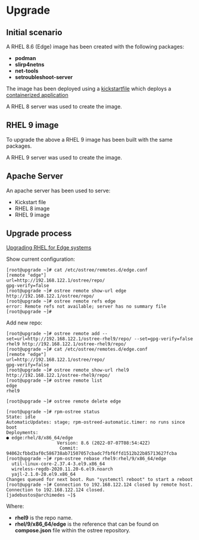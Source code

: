 # Upgrade

## Initial scenario

A RHEL 8.6 (Edge) image has been created with the following packages:

* **podman**
* **slirp4netns**
* **net-tools**
* **setroubleshoot-server**

The image has been deployed using a [kickstartfile](rhel8edge.ks) which deploys a [containerized application](quay.io/rhte_2019/2048-demoday:latest)

A RHEL 8 server was used to create the image.

## RHEL 9 image

To upgrade the above a RHEL 9 image has been built with the same packages.

 A RHEL 9 server was used to create the image.

## Apache Server

An apache server has been used to serve:

* Kickstart file
* RHEL 8 image
* RHEL 9 image

## Upgrade process

[Upgrading RHEL for Edge systems](https://access.redhat.com/documentation/en-us/red_hat_enterprise_linux/9/html-single/composing_installing_and_managing_rhel_for_edge_images/index#upgrading_rhel_for_edge_systems)

Show current configuration:

```
[root@upgrade ~]# cat /etc/ostree/remotes.d/edge.conf 
[remote "edge"]
url=http://192.168.122.1/ostree/repo/
gpg-verify=false
[root@upgrade ~]# ostree remote show-url edge
http://192.168.122.1/ostree/repo/
[root@upgrade ~]# ostree remote refs edge
error: Remote refs not available; server has no summary file
[root@upgrade ~]# 
```

Add new repo:

```
[root@upgrade ~]# ostree remote add --set=url=http://192.168.122.1/ostree-rhel9/repo/ --set=gpg-verify=false rhel9 http://192.168.122.1/ostree-rhel9/repo/
[root@upgrade ~]# cat /etc/ostree/remotes.d/edge.conf 
[remote "edge"]
url=http://192.168.122.1/ostree/repo/
gpg-verify=false
[root@upgrade ~]# ostree remote show-url rhel9
http://192.168.122.1/ostree-rhel9/repo/
[root@upgrade ~]# ostree remote list
edge
rhel9
```

```
[root@upgrade ~]# ostree remote delete edge
```

```
[root@upgrade ~]# rpm-ostree status
State: idle
AutomaticUpdates: stage; rpm-ostreed-automatic.timer: no runs since boot
Deployments:
● edge:rhel/8/x86_64/edge
                   Version: 8.6 (2022-07-07T08:54:42Z)
                    Commit: 94062cfbbd3af0c586738ab71507057cbadc7fbf6ffd1512b22b85713627fcba
[root@upgrade ~]# rpm-ostree rebase rhel9:rhel/9/x86_64/edge
  util-linux-core-2.37.4-3.el9.x86_64
  wireless-regdb-2020.11.20-6.el9.noarch
  yajl-2.1.0-20.el9.x86_64
Changes queued for next boot. Run "systemctl reboot" to start a reboot
[root@upgrade ~]# Connection to 192.168.122.124 closed by remote host.
Connection to 192.168.122.124 closed.
[jadebustos@archimedes ~]$ 
```

Where:

* **rhel9** is the repo name.
* **rhel/9/x86_64/edge** is the reference that can be found on **compose.json** file within the ostree repository.

